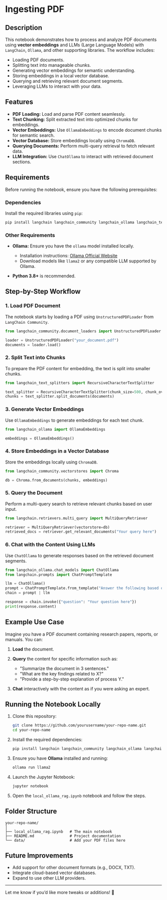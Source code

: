 # Ingesting PDF

## Description

This notebook demonstrates how to process and analyze PDF documents using **vector embeddings** and LLMs (Large Language Models) with `LangChain`, `Ollama`, and other supporting libraries. The workflow includes:

- Loading PDF documents.
- Splitting text into manageable chunks.
- Generating vector embeddings for semantic understanding.
- Storing embeddings in a local vector database.
- Querying and retrieving relevant document segments.
- Leveraging LLMs to interact with your data.

## Features

- **PDF Loading:** Load and parse PDF content seamlessly.
- **Text Chunking:** Split extracted text into optimized chunks for embeddings.
- **Vector Embeddings:** Use `OllamaEmbeddings` to encode document chunks for semantic search.
- **Vector Database:** Store embeddings locally using `ChromaDB`.
- **Querying Documents:** Perform multi-query retrieval to fetch relevant data.
- **LLM Integration:** Use `ChatOllama` to interact with retrieved document sections.

## Requirements

Before running the notebook, ensure you have the following prerequisites:

### Dependencies

Install the required libraries using `pip`:

```bash
pip install langchain langchain_community langchain_ollama langchain_text_splitters chromadb unstructured tqdm ipython
```

### Other Requirements

- **Ollama:** Ensure you have the `ollama` model installed locally.
  - Installation instructions: [Ollama Official Website](https://ollama.ai)
  - Download models like `llama2` or any compatible LLM supported by Ollama.

- **Python 3.8+** is recommended.

## Step-by-Step Workflow

### 1. Load PDF Document

The notebook starts by loading a PDF using `UnstructuredPDFLoader` from `LangChain Community`.

```python
from langchain_community.document_loaders import UnstructuredPDFLoader

loader = UnstructuredPDFLoader("your_document.pdf")
documents = loader.load()
```

### 2. Split Text into Chunks

To prepare the PDF content for embedding, the text is split into smaller chunks.

```python
from langchain_text_splitters import RecursiveCharacterTextSplitter

text_splitter = RecursiveCharacterTextSplitter(chunk_size=500, chunk_overlap=50)
chunks = text_splitter.split_documents(documents)
```

### 3. Generate Vector Embeddings

Use `OllamaEmbeddings` to generate embeddings for each text chunk.

```python
from langchain_ollama import OllamaEmbeddings

embeddings = OllamaEmbeddings()
```

### 4. Store Embeddings in a Vector Database

Store the embeddings locally using `ChromaDB`.

```python
from langchain_community.vectorstores import Chroma

db = Chroma.from_documents(chunks, embeddings)
```

### 5. Query the Document

Perform a multi-query search to retrieve relevant chunks based on user input.

```python
from langchain.retrievers.multi_query import MultiQueryRetriever

retriever = MultiQueryRetriever(vectorstore=db)
retrieved_docs = retriever.get_relevant_documents("Your query here")
```

### 6. Chat with the Content Using LLMs

Use `ChatOllama` to generate responses based on the retrieved document segments.

```python
from langchain_ollama.chat_models import ChatOllama
from langchain.prompts import ChatPromptTemplate

llm = ChatOllama()
prompt = ChatPromptTemplate.from_template("Answer the following based on the document: {question}")
chain = prompt | llm

response = chain.invoke({"question": "Your question here"})
print(response.content)
```

## Example Use Case

Imagine you have a PDF document containing research papers, reports, or manuals. You can:

1. **Load** the document.
2. **Query** the content for specific information such as:
   - "Summarize the document in 3 sentences."
   - "What are the key findings related to X?"
   - "Provide a step-by-step explanation of process Y."

3. **Chat** interactively with the content as if you were asking an expert.

## Running the Notebook Locally

1. Clone this repository:

   ```bash
   git clone https://github.com/yourusername/your-repo-name.git
   cd your-repo-name
   ```

2. Install the required dependencies:

   ```bash
   pip install langchain langchain_community langchain_ollama langchain_text_splitters chromadb unstructured tqdm ipython
   ```

3. Ensure you have **Ollama** installed and running:

   ```bash
   ollama run llama2
   ```

4. Launch the Jupyter Notebook:

   ```bash
   jupyter notebook
   ```

5. Open the `local_ollama_rag.ipynb` notebook and follow the steps.

## Folder Structure

```plaintext
your-repo-name/
│
├── local_ollama_rag.ipynb   # The main notebook
├── README.md                # Project documentation
└── data/                    # Add your PDF files here
```

## Future Improvements

- Add support for other document formats (e.g., DOCX, TXT).
- Integrate cloud-based vector databases.
- Expand to use other LLM providers.

---

Let me know if you’d like more tweaks or additions! 🚀

